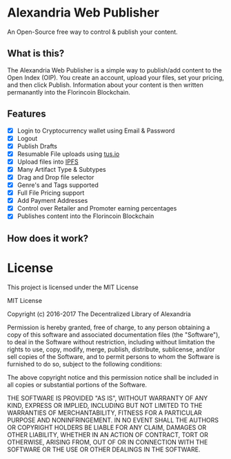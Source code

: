 # Alexandria Web Publisher
An Open-Source free way to control & publish your content.

## What is this?
The Alexandria Web Publisher is a simple way to publish/add content to the Open Index (OIP). You create an account, upload your files, set your pricing, and then click Publish. Information about your content is then written permanantly into the Florincoin Blockchain.

## Features
- [x] Login to Cryptocurrency wallet using Email & Password
- [x] Logout
- [x] Publish Drafts
- [x] Resumable File uploads using [tus.io](https://tus.io/)
- [x] Upload files into [IPFS](https://ipfs.io/)
- [x] Many Artifact Type & Subtypes
- [x] Drag and Drop file selector
- [x] Genre's and Tags supported
- [x] Full File Pricing support
- [x] Add Payment Addresses
- [x] Control over Retailer and Promoter earning percentages
- [x] Publishes content into the Florincoin Blockchain

## How does it work?

# License
This project is licensed under the MIT License

MIT License

Copyright (c) 2016-2017 The Decentralized Library of Alexandria

Permission is hereby granted, free of charge, to any person obtaining a copy
of this software and associated documentation files (the "Software"), to deal
in the Software without restriction, including without limitation the rights
to use, copy, modify, merge, publish, distribute, sublicense, and/or sell
copies of the Software, and to permit persons to whom the Software is
furnished to do so, subject to the following conditions:

The above copyright notice and this permission notice shall be included in all
copies or substantial portions of the Software.

THE SOFTWARE IS PROVIDED "AS IS", WITHOUT WARRANTY OF ANY KIND, EXPRESS OR
IMPLIED, INCLUDING BUT NOT LIMITED TO THE WARRANTIES OF MERCHANTABILITY,
FITNESS FOR A PARTICULAR PURPOSE AND NONINFRINGEMENT. IN NO EVENT SHALL THE
AUTHORS OR COPYRIGHT HOLDERS BE LIABLE FOR ANY CLAIM, DAMAGES OR OTHER
LIABILITY, WHETHER IN AN ACTION OF CONTRACT, TORT OR OTHERWISE, ARISING FROM,
OUT OF OR IN CONNECTION WITH THE SOFTWARE OR THE USE OR OTHER DEALINGS IN THE
SOFTWARE.